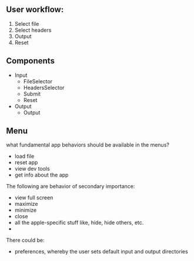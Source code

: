 ## User workflow:

1. Select file
2. Select headers
3. Output
4. Reset

## Components

- Input
  - FileSelector
  - HeadersSelector
  - Submit
  - Reset
- Output
  - Output

## Menu

what fundamental app behaviors should be available in the menus?

- load file
- reset app
- view dev tools
- get info about the app

The following are behavior of secondary importance:

- view full screen
- maximize
- minimize
- close
- all the apple-specific stuff like, hide, hide others, etc.
-

There could be:

- preferences, whereby the user sets default input and output directories
